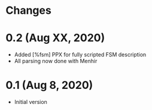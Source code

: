 # Changes

# 0.2 (Aug XX, 2020)
* Added [%fsm] PPX for fully scripted FSM description
* All parsing now done with Menhir

# 0.1 (Aug 8, 2020)
* Initial version 
